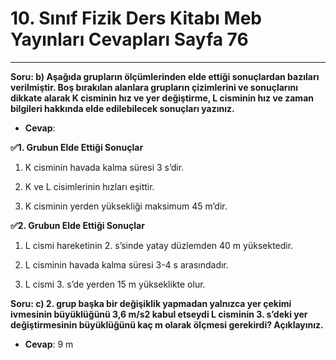 # 10. Sınıf Fizik Ders Kitabı Meb Yayınları Cevapları Sayfa 76

---

**Soru: b) Aşağıda grupların ölçümlerinden elde ettiği sonuçlardan bazıları verilmiştir. Boş bırakılan alanlara grupların çizimlerini ve sonuçlarını dikkate alarak K cisminin hız ve yer değiştirme, L cisminin hız ve zaman bilgileri hakkında elde edilebilecek sonuçları yazınız.**

-   **Cevap**:

**✅1. Grubun Elde Ettiği Sonuçlar**

1. K cisminin havada kalma süresi 3 s’dir.

 2. K ve L cisimlerinin hızları eşittir.

 3. K cisminin yerden yüksekliği maksimum 45 m’dir.

**✅2. Grubun Elde Ettiği Sonuçlar**

1. L cismi hareketinin 2. s’sinde yatay düzlemden 40 m yüksektedir.

 2. L cisminin havada kalma süresi 3-4 s arasındadır.

 3. L cismi 3. s’de yerden 15 m yükseklikte olur.

**Soru: c) 2. grup başka bir değişiklik yapmadan yalnızca yer çekimi ivmesinin büyüklüğünü 3,6 m/s2 kabul etseydi L cisminin 3. s’deki yer değiştirmesinin büyüklüğünü kaç m olarak ölçmesi gerekirdi? Açıklayınız.**

-   **Cevap**: 9 m